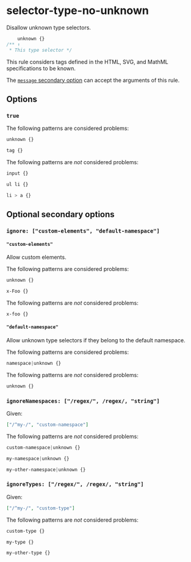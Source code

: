 # selector-type-no-unknown

Disallow unknown type selectors.

<!-- prettier-ignore -->
```css
    unknown {}
/** ↑
 * This type selector */
```

This rule considers tags defined in the HTML, SVG, and MathML specifications to be known.

The [`message` secondary option](https://github.com/stylelint/stylelint/tree/15.9.0/docsuser-guideconfigure.md#message) can accept the arguments of this rule.

## Options

### `true`

The following patterns are considered problems:

<!-- prettier-ignore -->
```css
unknown {}
```

<!-- prettier-ignore -->
```css
tag {}
```

The following patterns are _not_ considered problems:

<!-- prettier-ignore -->
```css
input {}
```

<!-- prettier-ignore -->
```css
ul li {}
```

<!-- prettier-ignore -->
```css
li > a {}
```

## Optional secondary options

### `ignore: ["custom-elements", "default-namespace"]`

#### `"custom-elements"`

Allow custom elements.

The following patterns are considered problems:

<!-- prettier-ignore -->
```css
unknown {}
```

<!-- prettier-ignore -->
```css
x-Foo {}
```

The following patterns are _not_ considered problems:

<!-- prettier-ignore -->
```css
x-foo {}
```

#### `"default-namespace"`

Allow unknown type selectors if they belong to the default namespace.

The following patterns are considered problems:

<!-- prettier-ignore -->
```css
namespace|unknown {}
```

The following patterns are _not_ considered problems:

<!-- prettier-ignore -->
```css
unknown {}
```

### `ignoreNamespaces: ["/regex/", /regex/, "string"]`

Given:

```json
["/^my-/", "custom-namespace"]
```

The following patterns are _not_ considered problems:

<!-- prettier-ignore -->
```css
custom-namespace|unknown {}
```

<!-- prettier-ignore -->
```css
my-namespace|unknown {}
```

<!-- prettier-ignore -->
```css
my-other-namespace|unknown {}
```

### `ignoreTypes: ["/regex/", /regex/, "string"]`

Given:

```json
["/^my-/", "custom-type"]
```

The following patterns are _not_ considered problems:

<!-- prettier-ignore -->
```css
custom-type {}
```

<!-- prettier-ignore -->
```css
my-type {}
```

<!-- prettier-ignore -->
```css
my-other-type {}
```
